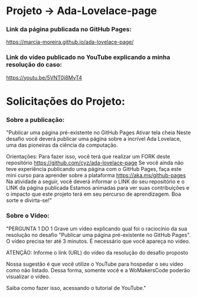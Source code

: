 # Projeto -> Ada-Lovelace-page

### Link da página publicada no GitHub Pages:
https://marcia-moreira.github.io/ada-lovelace-page/

### Link do vídeo publicado no YouTube explicando a minha resolução do caso:
https://youtu.be/5VNT0j8MyT4

# Solicitações do Projeto:
### Sobre a publicação:
"Publicar uma página pré-existente no GitHub Pages
Ativar tela cheia
Neste desafio você deverá publicar uma página sobre a incrível Ada Lovelace, uma das pioneiras da ciência da computação.

Orientações:
Para fazer isso, você terá que realizar um FORK deste repositório https://github.com/cyz/ada-lovelace-page
Se você ainda não teve experiência publicando uma página com o GitHub Pages, faça este mini curso para aprender sobre a plataforma https://aka.ms/github-pages
Na atividade a seguir, você deverá informar o LINK do seu repositório e o LINK da página publicada
Estamos animadas para ver suas contribuições e o impacto que este projeto terá em seu percurso de aprendizagem. Boa sorte e divirta-se!"

### Sobre o Vídeo:
"PERGUNTA 1 DO 1
Grave um vídeo explicando qual foi o raciocínio da sua resolução no desafio "Publicar uma página pré-existente no GitHub Pages". O vídeo precisa ter até 3 minutos. É necessário que você apareça no vídeo. 

ATENÇÃO: Informe o link (URL) do vídeo da resolução do desafio proposto

Nossa sugestão é que você utilize o YouTube para hospedar o seu vídeo como não listado. Dessa forma, somente você e a WoMakersCode poderão visualizar o vídeo.

Saiba como fazer isso, acessando o tutorial de YouTube."

